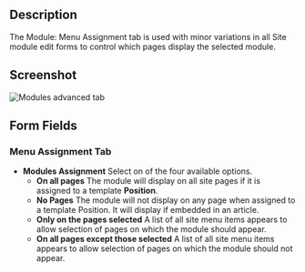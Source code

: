 <!-- Filename: Help6.x:Modules_Menu_Assignment_Tab / Display title: Modules: Menu Assignment Tab -->

## Description

The Module: Menu Assignment tab is used with minor variations in all Site 
module edit forms to control which pages display the selected module.

## Screenshot

![Modules advanced tab](../../../en/images/modules/modules-custom-menu-assignment-tab.png)

## Form Fields

### Menu Assignment Tab

* **Modules Assignment** Select on of the four available options.
    * **On all pages** The module will display on all site pages if it is 
    assigned to a template **Position**.
    * **No Pages** The module will not display on any page when assigned to a
    template Position. It will display if embedded in an article.
    * **Only on the pages selected** A list of all site menu items appears to
    allow selection of pages on which the module should appear.
    * **On all pages except those selected** A list of all site menu items 
    appears to allow selection of pages on which the module should not appear.
